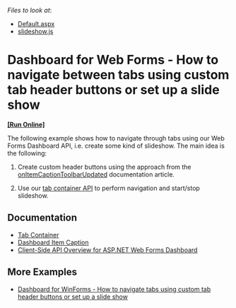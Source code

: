<!-- default file list -->
*Files to look at*:

* [Default.aspx](./CS/DXWebApplication1/Default.aspx)
* [slideshow.js](./CS/DXWebApplication1/Scripts/slideshow.js)
<!-- default file list end -->

# Dashboard for Web Forms - How to navigate between tabs using custom tab header buttons or set up a slide show

<!-- run online -->
**[[Run Online]](https://codecentral.devexpress.com/172857725/)**
<!-- run online end -->

The following example shows how to navigate through tabs using our Web Forms Dashboard API, i.e. create some kind of slideshow. The main idea is the following:

1) Create custom header buttons using the approach from the <a href="https://docs.devexpress.com/Dashboard/js-DevExpress.Dashboard.ViewerApiExtensionOptions#js_DevExpress_Dashboard_ViewerApiExtensionOptions_onItemCaptionToolbarUpdated">onItemCaptionToolbarUpdated</a> documentation article.

2) Use our <a href="https://docs.devexpress.com/Dashboard/js-DevExpress.Dashboard.Model.TabContainerItem">tab container API</a> to perform navigation and start/stop slideshow.

## Documentation

- [Tab Container](https://docs.devexpress.com/Dashboard/400300/web-dashboard/create-dashboards-on-the-web/dashboard-item-settings/tab-container)
- [Dashboard Item Caption](https://docs.devexpress.com/Dashboard/117384/web-dashboard/ui-elements-and-customization/ui-elements/dashboard-item-caption)
- [Client-Side API Overview for ASP.NET Web Forms Dashboard](https://docs.devexpress.com/Dashboard/116302/web-dashboard/aspnet-web-forms-dashboard-control/client-side-api-overview?p=netframework)

## More Examples

- [Dashboard for WinForms - How to navigate tabs using custom tab header buttons or set up a slide show](https://github.com/DevExpress-Examples/winforms-dashboard-viewer-tab-navigation-buttons-tab-animation)
